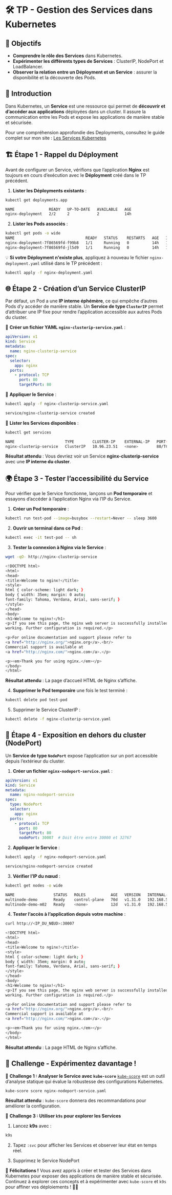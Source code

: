 # 🛠️ TP - Gestion des Services dans Kubernetes

## 🎯 Objectifs

- **Comprendre le rôle des Services** dans Kubernetes.
- **Expérimenter les différents types de Services** : ClusterIP, NodePort et
  LoadBalancer.
- **Observer la relation entre un Déployment et un Service** : assurer la
  disponibilité et la découverte des Pods.

## 📘 Introduction

Dans Kubernetes, un **Service** est une ressource qui permet de **découvrir et
d’accéder aux applications** déployées dans un cluster. Il assure la
communication entre les Pods et expose les applications de manière stable et
sécurisée.

Pour une compréhension approfondie des Deployments, consultez le guide complet
sur mon site : [Les Services
Kubernetes](https://blog.stephane-robert.info/docs/conteneurs/orchestrateurs/kubernetes/services/)

## 🏗️ Étape 1 - Rappel du Déployment

Avant de configurer un Service, vérifions que l’application **Nginx** est
toujours en cours d’exécution avec le **Déployment** créé dans le TP précédent.

1. **Lister les Déployments existants** :

```bash
kubectl get deployments.app

NAME               READY   UP-TO-DATE   AVAILABLE   AGE
nginx-deployment   2/2     2            2           14h
```

2. **Lister les Pods associés** :

```bash
kubectl get pods -o wide
NAME                               READY   STATUS    RESTARTS   AGE   IP            NODE                 NOMINATED NODE   READINESS GATES
nginx-deployment-7f86569fd-f99b8   1/1     Running   0          14h   10.244.0.22   multinode-demo       <none>           <none>
nginx-deployment-7f86569fd-jl5d9   1/1     Running   0          14h   10.244.1.50   multinode-demo-m02   <none>           <none>
```

💡 **Si votre Déployment n'existe plus**, appliquez à nouveau le fichier
`nginx-deployment.yaml` utilisé dans le TP précédent :

```bash
kubectl apply -f nginx-deployment.yaml
```

## 🌐 Étape 2 - Création d’un Service ClusterIP

Par défaut, un Pod a une **IP interne éphémère**, ce qui empêche d’autres Pods
d’y accéder de manière stable. Un **Service de type `ClusterIP`** permet
d’attribuer une IP fixe pour rendre l’application accessible aux autres Pods du
cluster.

🔹 **Créer un fichier YAML `nginx-clusterip-service.yaml`** :

```yaml
apiVersion: v1
kind: Service
metadata:
  name: nginx-clusterip-service
spec:
  selector:
    app: nginx
  ports:
    - protocol: TCP
      port: 80
      targetPort: 80
```

🔹 **Appliquer le Service** :

```bash
kubectl apply -f nginx-clusterip-service.yaml

service/nginx-clusterip-service created
```

🔹 **Lister les Services disponibles** :

```bash
kubectl get services

NAME                      TYPE        CLUSTER-IP    EXTERNAL-IP   PORT(S)   AGE
nginx-clusterip-service   ClusterIP   10.96.23.51   <none>        80/TCP    14s
```

**Résultat attendu** : Vous devriez voir un Service
**nginx-clusterip-service** avec une **IP interne du cluster**.

## 🌍 Étape 3 - Tester l’accessibilité du Service

Pour vérifier que le Service fonctionne, lançons un **Pod temporaire** et
essayons d’accéder à l’application Nginx via l’IP du Service.

1. **Créer un Pod temporaire** :

```bash
kubectl run test-pod --image=busybox --restart=Never -- sleep 3600
```

2. **Ouvrir un terminal dans ce Pod** :

```bash
kubectl exec -it test-pod -- sh
```

3. **Tester la connexion à Nginx via le Service** :

```sh
wget -qO- http://nginx-clusterip-service

<!DOCTYPE html>
<html>
<head>
<title>Welcome to nginx!</title>
<style>
html { color-scheme: light dark; }
body { width: 35em; margin: 0 auto;
font-family: Tahoma, Verdana, Arial, sans-serif; }
</style>
</head>
<body>
<h1>Welcome to nginx!</h1>
<p>If you see this page, the nginx web server is successfully installed and
working. Further configuration is required.</p>

<p>For online documentation and support please refer to
<a href="http://nginx.org/">nginx.org</a>.<br/>
Commercial support is available at
<a href="http://nginx.com/">nginx.com</a>.</p>

<p><em>Thank you for using nginx.</em></p>
</body>
</html>
```

**Résultat attendu** : La page d’accueil HTML de Nginx s’affiche.

4. **Supprimer le Pod temporaire** une fois le test terminé :

```bash
kubectl delete pod test-pod
```

5. Supprimer le Service ClusterIP :

```bash
kubectl delete -f nginx-clusterip-service.yaml
```

## 🔗 Étape 4 - Exposition en dehors du cluster (NodePort)

Un **Service de type `NodePort`** expose l’application sur un port accessible
depuis l’extérieur du cluster.

1. **Créer un fichier `nginx-nodeport-service.yaml`** :

```yaml
apiVersion: v1
kind: Service
metadata:
  name: nginx-nodeport-service
spec:
  type: NodePort
  selector:
    app: nginx
  ports:
    - protocol: TCP
      port: 80
      targetPort: 80
      nodePort: 30007  # Doit être entre 30000 et 32767
```

2. **Appliquer le Service** :

```bash
kubectl apply -f nginx-nodeport-service.yaml

service/nginx-nodeport-service created
```

3. **Vérifier l’IP du nœud** :

```bash
kubectl get nodes -o wide

NAME                 STATUS   ROLES           AGE   VERSION   INTERNAL-IP      EXTERNAL-IP   OS-IMAGE              KERNEL-VERSION   CONTAINER-RUNTIME
multinode-demo       Ready    control-plane   70d   v1.31.0   192.168.50.141   <none>        Buildroot 2023.02.9   5.10.207         docker://27.2.0
multinode-demo-m02   Ready    <none>          12d   v1.31.0   192.168.50.38    <none>        Buildroot 2023.02.9   5.10.207         docker://27.2.0
```

4. **Tester l’accès à l’application depuis votre machine** :

```bash
curl http://<IP_DU_NŒUD>:30007

<!DOCTYPE html>
<html>
<head>
<title>Welcome to nginx!</title>
<style>
html { color-scheme: light dark; }
body { width: 35em; margin: 0 auto;
font-family: Tahoma, Verdana, Arial, sans-serif; }
</style>
</head>
<body>
<h1>Welcome to nginx!</h1>
<p>If you see this page, the nginx web server is successfully installed and
working. Further configuration is required.</p>

<p>For online documentation and support please refer to
<a href="http://nginx.org/">nginx.org</a>.<br/>
Commercial support is available at
<a href="http://nginx.com/">nginx.com</a>.</p>

<p><em>Thank you for using nginx.</em></p>
</body>
</html>
```

**Résultat attendu** : La page HTML de Nginx s’affiche.

## 🧩 Challenge - Expérimentez davantage !

🎯 **Challenge 1 : Analyser le Service avec `kube-score`**
[`kube-score`](https://kube-score.com/) est un outil d’analyse statique qui
évalue la robustesse des configurations Kubernetes.

```bash
kube-score score nginx-nodeport-service.yaml
```

**Résultat attendu** : `kube-score` donnera des recommandations pour
améliorer la configuration.

🎯 **Challenge 3 : Utiliser `k9s` pour explorer les Services**

1. Lancez **k9s** avec :

  ```bash
  k9s
  ```

2. Tapez `:svc` pour afficher les Services et observer leur état en temps réel.

3. Supprimez le Service NodePort


🚀 **Félicitations !** Vous avez appris à créer et tester des Services dans
Kubernetes pour exposer des applications de manière stable et sécurisée.
Continuez à explorer ces concepts et à expérimenter avec `kube-score` et `k9s`
pour affiner vos déploiements ! 🎯🔥